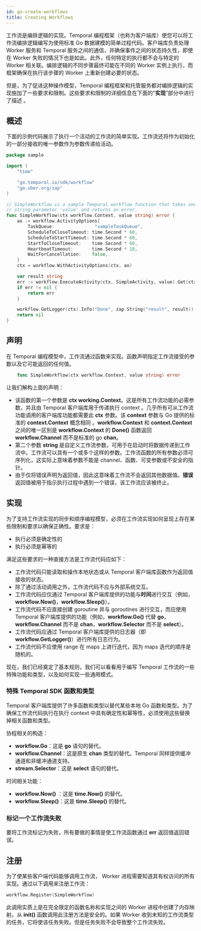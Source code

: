 ```yaml
---
id: go-create-workflows
title: Creating Workflows
---
```


工作流是编排逻辑的实现。Temporal 编程框架（也称为客户端库）使您可以将工作流编排逻辑编写为使用标准 Go 数据建模的简单过程代码。客户端库负责处理 Worker 服务和 Temporal 服务之间的通信，并确保事件之间的状态持久性，即使在 Worker 失败的情况下也是如此。此外，任何特定的执行都不会与特定的 Worker 相关联。编排逻辑的不同步骤最终可能在不同的 Worker 实例上执行，而框架确保在执行该步骤的 Worker 上重新创建必要的状态。

但是，为了促进这种操作模型，Temporal 编程框架和托管服务都对编排逻辑的实现施加了一些要求和限制。这些要求和限制的详细信息在下面的“**实现**”部分中进行了描述 。

## 概述

下面的示例代码展示了执行一个活动的工作流的简单实现。工作流还将作为初始化的一部分接收的唯一参数作为参数传递给活动。

```go
package sample

import (
	"time"

	"go.temporal.io/sdk/workflow"
	"go.uber.org/zap"
)

// SimpleWorkflow is a sample Temporal workflow function that takes one
// string parameter 'value' and returns an error.
func SimpleWorkflow(ctx workflow.Context, value string) error {
	ao := workflow.ActivityOptions{
		TaskQueue:               "sampleTaskQueue",
		ScheduleToCloseTimeout: time.Second * 60,
		ScheduleToStartTimeout: time.Second * 60,
		StartToCloseTimeout:    time.Second * 60,
		HeartbeatTimeout:       time.Second * 10,
		WaitForCancellation:    false,
	}
	ctx = workflow.WithActivityOptions(ctx, ao)

	var result string
	err := workflow.ExecuteActivity(ctx, SimpleActivity, value).Get(ctx, &result)
	if err != nil {
		return err
	}

	workflow.GetLogger(ctx).Info("Done", zap.String("result", result))
	return nil
}
```

## 声明

在 Temporal 编程模型中，工作流通过函数来实现。函数声明指定工作流接受的参数以及它可能返回的任何值。

```go
    func SimpleWorkflow(ctx workflow.Context, value string) error
```

让我们解构上面的声明：

- 该函数的第一个参数是 **ctx working.Context**。这是所有工作流功能的必需参数，并且由 Temporal 客户端库用于传递执行 context 。几乎所有可从工作流功能调用的客户端库功能都需要此 **ctx** 参数。该 **context** 参数与 Go 提供的标准的 **context.Context** 概念相同 。**workflow.Context** 和 **context.Context**之间的唯一区别是 **workflow.Context** 的 **Done()** 函数返回 **workflow.Channel** 而不是标准的 go **chan**。
- 第二个参数 **string** 是自定义工作流参数，可用于在启动时将数据传递到工作流中。工作流可以具有一个或多个这样的参数。工作流函数的所有参数必须可序列化，这实际上意味着参数不能是 channel、函数、可变参数或不安全的指针。
- 由于仅将错误声明为返回值，因此这意味着工作流不会返回其他数据值。**错误**返回值被用于指示执行过程中遇到一个错误，该工作流应该被终止。

## 实现

为了支持工作流实现的同步和顺序编程模型，必须在工作流实现如何呈现上存在某些限制和要求以确保正确性。要求是：

- 执行必须是确定性的
- 执行必须是幂等的

满足这些要求的一种直接方法是工作流代码应如下：

- 工作流代码只能读取和操作本地状态或从 Temporal 客户端库函数作为返回值接收的状态。
- 除了通过活动调用之外，工作流代码不应与外部系统交互。
- 工作流代码应仅通过 Temporal 客户端库提供的功能与**时间**进行交互（例如，**workflow.Now()**，**workflow.Sleep()**）。
- 工作流代码不应直接创建 goroutine 并与 goroutines 进行交互，而应使用 Temporal 客户端库提供的功能（例如，**workflow.Go()** 代替 **go**， **workflow.Channel** 而不是 **chan**，**workflow.Selector** 而不是 **select**）。
- 工作流代码应通过 Temporal 客户端库提供的日志器（即 **workflow.GetLogger()**）进行所有日志行为。
- 工作流代码不应使用 range 在 maps 上进行迭代，因为 maps 迭代的顺序是随机的。

现在，我们已经奠定了基本规则，我们可以看看用于编写 Temporal 工作流的一些特殊功能和类型，以及如何实现一些通用模式。

### 特殊 Temporal SDK 函数和类型

Temporal 客户端库提供了许多函数和类型以替代某些本地 Go 函数和类型。为了确保工作流代码执行在执行 context 中具有确定性和幂等性，必须使用这些替换掉相关函数和类型。

协程相关的构造：

- **workflow.Go**：这是 **go** 语句的替代。
- **workflow.Channel**：这是原生 **chan** 类型的替代。Temporal 同样提供缓冲通道和非缓冲通道支持。
- **stream.Selector**：这是 **select** 语句的替代。

时间相关功能：

- **workflow.Now()** ：这是 **time.Now()** 的替代。
- **workflow.Sleep()**：这是 **time.Sleep()** 的替代。

### 标记一个工作流失败

要将工作流标记为失败，所有要做的事情是使工作流函数通过 **err** 返回值返回错误。

## 注册

为了使某些客户端代码能够调用工作流， Worker 进程需要知道其有权访问的所有实现。通过以下调用来注册工作流：

```go
workflow.Register(SimpleWorkflow)
```

此调用实质上是在完全限定的函数名称和实现之间的 Worker 进程中创建了内存映射。从 **init()** 函数调用此注册方法是安全的。如果 Worker 收到未知的工作流类型的任务，它将使该任务失败。但是任务失败不会导致整个工作流失败。
